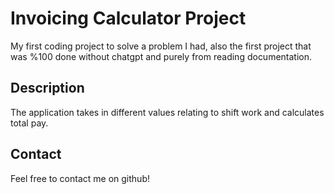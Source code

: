# Invoicing Calculator Project
My first coding project to solve a problem I had, also the first project that was %100 done without chatgpt and purely from reading documentation.

## Description
The application takes in different values relating to shift work and calculates total pay.

## Contact 
Feel free to contact me on github!
